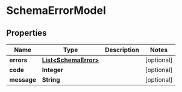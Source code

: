 
# SchemaErrorModel

## Properties
Name | Type | Description | Notes
------------ | ------------- | ------------- | -------------
**errors** | [**List&lt;SchemaError&gt;**](SchemaError.md) |  |  [optional]
**code** | **Integer** |  |  [optional]
**message** | **String** |  |  [optional]



